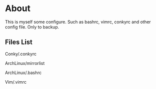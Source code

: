 About
=

This is myself some configure. Such as bashrc, vimrc, conkyrc and other config file. Only to backup.

Files List
-
Conky/.conkyrc

ArchLinux/mirrorlist

ArchLinux/.bashrc

Vim/.vimrc
